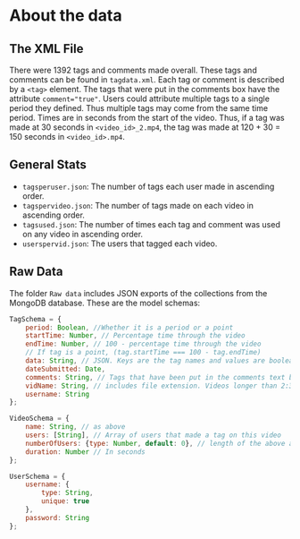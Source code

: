 # About the data

## The XML File

There were 1392 tags and comments made overall. These tags and comments can be found in `tagdata.xml`. Each tag or comment is described by a `<tag>` element. The tags that were put in the comments box have the attribute `comment="true"`. Users could attribute multiple tags to a single period they defined. Thus multiple tags may come from the same time period. Times are in seconds from the start of the video. Thus, if a tag was made at 30 seconds in `<video_id>_2.mp4`, the tag was made at 120 + 30 = 150 seconds in `<video_id>.mp4`.

## General Stats

- `tagsperuser.json`: The number of tags each user made in ascending order.
- `tagspervideo.json`: The number of tags made on each video in ascending order.
- `tagsused.json`: The number of times each tag and comment was used on any video in ascending order.
- `userspervid.json`: The users that tagged each video.

## Raw Data

The folder `Raw data` includes JSON exports of the collections from the MongoDB database. These are the model schemas:

```JavaScript
TagSchema = {
    period: Boolean, //Whether it is a period or a point
    startTime: Number, // Percentage time through the video
    endTime: Number, // 100 - percentage time through the video
    // If tag is a point, (tag.startTime === 100 - tag.endTime)
    data: String, // JSON. Keys are the tag names and values are boolean. Values are true if they have been selected.
    dateSubmitted: Date,
    comments: String, // Tags that have been put in the comments text box
    vidName: String, // includes file extension. Videos longer than 2:30 were split into 2 minute videos and a video of the remaining time. they were called <original_name>_1.mp4, <original_name>_2.mp4, etc.
    username: String 
};

VideoSchema = {
    name: String, // as above
    users: [String], // Array of users that made a tag on this video
    numberOfUsers: {type: Number, default: 0}, // length of the above array
    duration: Number // In seconds
};

UserSchema = {
    username: {
        type: String,
        unique: true
    },
    password: String
};
```
